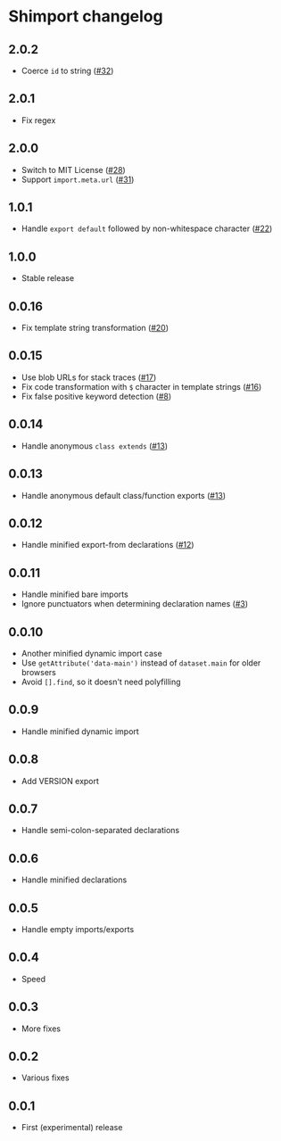 # Shimport changelog

## 2.0.2

* Coerce `id` to string ([#32](https://github.com/Rich-Harris/shimport/pull/32))

## 2.0.1

* Fix regex

## 2.0.0

* Switch to MIT License ([#28](https://github.com/Rich-Harris/shimport/issues/28))
* Support `import.meta.url` ([#31](https://github.com/Rich-Harris/shimport/pull/31))

## 1.0.1

* Handle `export default` followed by non-whitespace character ([#22](https://github.com/Rich-Harris/shimport/issues/22))

## 1.0.0

* Stable release

## 0.0.16

* Fix template string transformation ([#20](https://github.com/Rich-Harris/shimport/issues/20))

## 0.0.15

* Use blob URLs for stack traces ([#17](https://github.com/Rich-Harris/shimport/pull/17))
* Fix code transformation with `$` character in template strings ([#16](https://github.com/Rich-Harris/shimport/issues/16))
* Fix false positive keyword detection ([#8](https://github.com/Rich-Harris/shimport/issues/8))

## 0.0.14

* Handle anonymous `class extends` ([#13](https://github.com/Rich-Harris/shimport/issues/13))

## 0.0.13

* Handle anonymous default class/function exports ([#13](https://github.com/Rich-Harris/shimport/issues/13))

## 0.0.12

* Handle minified export-from declarations ([#12](https://github.com/Rich-Harris/shimport/pull/12))

## 0.0.11

* Handle minified bare imports
* Ignore punctuators when determining declaration names ([#3](https://github.com/Rich-Harris/shimport/issues/3))

## 0.0.10

* Another minified dynamic import case
* Use `getAttribute('data-main')` instead of `dataset.main` for older browsers
* Avoid `[].find`, so it doesn't need polyfilling

## 0.0.9

* Handle minified dynamic import

## 0.0.8

* Add VERSION export

## 0.0.7

* Handle semi-colon-separated declarations

## 0.0.6

* Handle minified declarations

## 0.0.5

* Handle empty imports/exports

## 0.0.4

* Speed

## 0.0.3

* More fixes

## 0.0.2

* Various fixes

## 0.0.1

* First (experimental) release